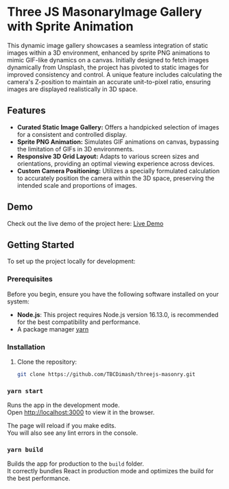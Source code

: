 
# Three JS MasonaryImage Gallery with Sprite Animation

This dynamic image gallery showcases a seamless integration of static images within a 3D environment, enhanced by sprite PNG animations to mimic GIF-like dynamics on a canvas. Initially designed to fetch images dynamically from Unsplash, the project has pivoted to static images for improved consistency and control. A unique feature includes calculating the camera's Z-position to maintain an accurate unit-to-pixel ratio, ensuring images are displayed realistically in 3D space.

## Features

- **Curated Static Image Gallery:** Offers a handpicked selection of images for a consistent and controlled display.
- **Sprite PNG Animation:** Simulates GIF animations on canvas, bypassing the limitation of GIFs in 3D environments.
- **Responsive 3D Grid Layout:** Adapts to various screen sizes and orientations, providing an optimal viewing experience across devices.
- **Custom Camera Positioning:** Utilizes a specially formulated calculation to accurately position the camera within the 3D space, preserving the intended scale and proportions of images.

## Demo

Check out the live demo of the project here: [Live Demo](https://threejs-masonary-grid.netlify.app/)

## Getting Started

To set up the project locally for development:

### Prerequisites

Before you begin, ensure you have the following software installed on your system:

- **Node.js**: This project requires Node.js version 16.13.0, is recommended for the best compatibility and performance.
- A package manager [yarn](https://yarnpkg.com/en/docs/getting-started)

### Installation

1. Clone the repository:
   ```bash
   git clone https://github.com/TBCDimash/threejs-masonry.git

### `yarn start`

Runs the app in the development mode.\
Open [http://localhost:3000](http://localhost:3000) to view it in the browser.

The page will reload if you make edits.\
You will also see any lint errors in the console.

### `yarn build`

Builds the app for production to the `build` folder.\
It correctly bundles React in production mode and optimizes the build for the best performance.

